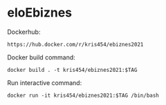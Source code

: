 # eloEbiznes


Dockerhub:
```
https://hub.docker.com/r/kris454/ebiznes2021
```

Docker build command:
```
docker build . -t kris454/ebiznes2021:$TAG
```

Run interactive command:
```
docker run -it kris454/ebiznes2021:$TAG /bin/bash
```
